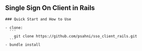 ## Single Sign On Client in Rails

    ### Quick Start and How to Use

    - clone:
      ```
        git clone https://github.com/psahni/sso_client_rails.git
      ```
    - bundle install
